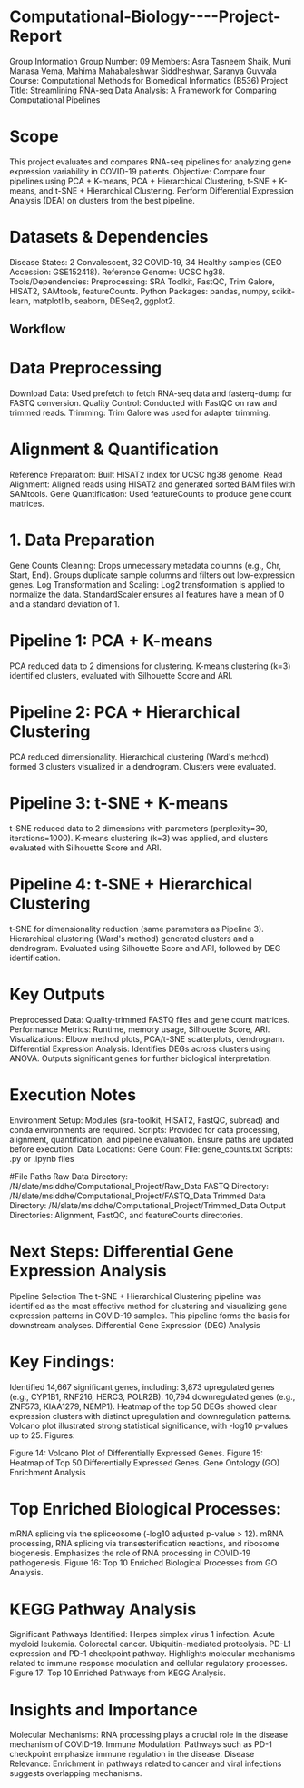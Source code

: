 # Computational-Biology----Project-Report
Group Information
Group Number: 09
Members: Asra Tasneem Shaik, Muni Manasa Vema, Mahima Mahabaleshwar Siddheshwar, Saranya Guvvala
Course: Computational Methods for Biomedical Informatics (B536)
Project Title: Streamlining RNA-seq Data Analysis: A Framework for Comparing Computational Pipelines

# Scope
This project evaluates and compares RNA-seq pipelines for analyzing gene expression variability in COVID-19 patients.
Objective: Compare four pipelines using PCA + K-means, PCA + Hierarchical Clustering, t-SNE + K-means, and t-SNE + Hierarchical Clustering. Perform Differential Expression Analysis (DEA) on clusters from the best pipeline.

# Datasets & Dependencies
Disease States: 2 Convalescent, 32 COVID-19, 34 Healthy samples (GEO Accession: GSE152418).
Reference Genome: UCSC hg38.
Tools/Dependencies:
Preprocessing: SRA Toolkit, FastQC, Trim Galore, HISAT2, SAMtools, featureCounts.
Python Packages: pandas, numpy, scikit-learn, matplotlib, seaborn, DESeq2, ggplot2.

## Workflow
# Data Preprocessing
Download Data: Used prefetch to fetch RNA-seq data and fasterq-dump for FASTQ conversion.
Quality Control: Conducted with FastQC on raw and trimmed reads.
Trimming: Trim Galore was used for adapter trimming.
# Alignment & Quantification
Reference Preparation: Built HISAT2 index for UCSC hg38 genome.
Read Alignment: Aligned reads using HISAT2 and generated sorted BAM files with SAMtools.
Gene Quantification: Used featureCounts to produce gene count matrices.
# 1. Data Preparation
Gene Counts Cleaning:
Drops unnecessary metadata columns (e.g., Chr, Start, End).
Groups duplicate sample columns and filters out low-expression genes.
Log Transformation and Scaling:
Log2 transformation is applied to normalize the data.
StandardScaler ensures all features have a mean of 0 and a standard deviation of 1.
# Pipeline 1: PCA + K-means
PCA reduced data to 2 dimensions for clustering.
K-means clustering (k=3) identified clusters, evaluated with Silhouette Score and ARI.
# Pipeline 2: PCA + Hierarchical Clustering
PCA reduced dimensionality.
Hierarchical clustering (Ward's method) formed 3 clusters visualized in a dendrogram.
Clusters were evaluated.
# Pipeline 3: t-SNE + K-means
t-SNE reduced data to 2 dimensions with parameters (perplexity=30, iterations=1000).
K-means clustering (k=3) was applied, and clusters evaluated with Silhouette Score and ARI.
# Pipeline 4: t-SNE + Hierarchical Clustering
t-SNE for dimensionality reduction (same parameters as Pipeline 3).
Hierarchical clustering (Ward's method) generated clusters and a dendrogram.
Evaluated using Silhouette Score and ARI, followed by DEG identification.


# Key Outputs
Preprocessed Data: Quality-trimmed FASTQ files and gene count matrices.
Performance Metrics:
Runtime, memory usage, Silhouette Score, ARI.
Visualizations:
Elbow method plots, PCA/t-SNE scatterplots, dendrogram.
Differential Expression Analysis:
Identifies DEGs across clusters using ANOVA.
Outputs significant genes for further biological interpretation.

# Execution Notes
Environment Setup: Modules (sra-toolkit, HISAT2, FastQC, subread) and conda environments are required.
Scripts: Provided for data processing, alignment, quantification, and pipeline evaluation. Ensure paths are updated before execution.
Data Locations:
Gene Count File: gene_counts.txt
Scripts: .py or .ipynb files

#File Paths
Raw Data Directory: /N/slate/msiddhe/Computational_Project/Raw_Data
FASTQ Directory: /N/slate/msiddhe/Computational_Project/FASTQ_Data
Trimmed Data Directory: /N/slate/msiddhe/Computational_Project/Trimmed_Data
Output Directories: Alignment, FastQC, and featureCounts directories.

# Next Steps: Differential Gene Expression Analysis
Pipeline Selection
The t-SNE + Hierarchical Clustering pipeline was identified as the most effective method for clustering and visualizing gene expression patterns in COVID-19 samples. This pipeline forms the basis for downstream analyses.
Differential Gene Expression (DEG) Analysis

# Key Findings:
Identified 14,667 significant genes, including:
3,873 upregulated genes (e.g., CYP1B1, RNF216, HERC3, POLR2B).
10,794 downregulated genes (e.g., ZNF573, KIAA1279, NEMP1).
Heatmap of the top 50 DEGs showed clear expression clusters with distinct upregulation and downregulation patterns.
Volcano plot illustrated strong statistical significance, with -log10 p-values up to 25.
Figures:

Figure 14: Volcano Plot of Differentially Expressed Genes.
Figure 15: Heatmap of Top 50 Differentially Expressed Genes.
Gene Ontology (GO) Enrichment Analysis

# Top Enriched Biological Processes:
mRNA splicing via the spliceosome (-log10 adjusted p-value > 12).
mRNA processing, RNA splicing via transesterification reactions, and ribosome biogenesis.
Emphasizes the role of RNA processing in COVID-19 pathogenesis.
Figure 16: Top 10 Enriched Biological Processes from GO Analysis.

# KEGG Pathway Analysis
Significant Pathways Identified:
Herpes simplex virus 1 infection.
Acute myeloid leukemia.
Colorectal cancer.
Ubiquitin-mediated proteolysis.
PD-L1 expression and PD-1 checkpoint pathway.
Highlights molecular mechanisms related to immune response modulation and cellular regulatory processes.
Figure 17: Top 10 Enriched Pathways from KEGG Analysis.

# Insights and Importance
Molecular Mechanisms: RNA processing plays a crucial role in the disease mechanism of COVID-19.
Immune Modulation: Pathways such as PD-1 checkpoint emphasize immune regulation in the disease.
Disease Relevance: Enrichment in pathways related to cancer and viral infections suggests overlapping mechanisms.


